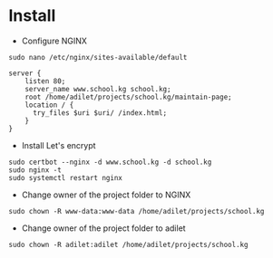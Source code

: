 # Install

- Configure NGINX
```
sudo nano /etc/nginx/sites-available/default
```
```
server {
    listen 80;
    server_name www.school.kg school.kg;
    root /home/adilet/projects/school.kg/maintain-page;
    location / {
      try_files $uri $uri/ /index.html;
    }
}
```

- Install Let's encrypt

```
sudo certbot --nginx -d www.school.kg -d school.kg
sudo nginx -t
sudo systemctl restart nginx
```

- Change owner of the project folder to NGINX
```
sudo chown -R www-data:www-data /home/adilet/projects/school.kg
```

- Change owner of the project folder to adilet
```
sudo chown -R adilet:adilet /home/adilet/projects/school.kg
```
